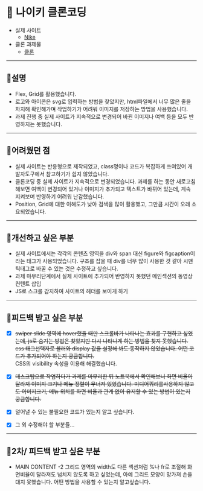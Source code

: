 # 📌 나이키 클론코딩

- 실제 사이트
  - [Nike](https://www.nike.com/kr/)
- 클론 과제물
  - [클론](https://spontaneous-tarsier-b04615.netlify.app/)

---

## 🥨설명

- Flex, Grid를 활용했습니다.
- 로고와 아이콘은 svg로 입력하는 방법을 찾았지만, html파일에서 너무 많은 줄을 차지해 확인해가며 작업하기가 어려워 이미지를 저장하는 방법을 사용했습니다.
- 과제 진행 중 실제 사이트가 지속적으로 변경되어 바뀐 이미지나 여백 등을 모두 반영하지는 못했습니다.

---

## 🥨어려웠던 점

- 실제 사이트는 반응형으로 제작되었고, class명이나 코드가 복잡하게 쓰여있어 개발자도구에서 참고하기가 쉽지 않았습니다.
- 클론코딩 중 실제 사이트가 지속적으로 변경되었습니다. 과제를 하는 동안 새로고침 해보면 여백이 변경되어 있거나 이미지가 추가되고 텍스트가 바뀌어 있는데, 계속 지켜보며 반영하기 어려워 난감했습니다. 
- Position, Grid에 대한 이해도가 낮아 검색을 많이 활용했고, 그만큼 시간이 오래 소요되었습니다.


---

## 🥨개선하고 싶은 부분

- 실제 사이트에서는 각각의 콘텐츠 영역을 div와 span 대신 figure와 figcaption이라는 태그가 사용되었습니다. 구조를 잡을 때 div를 너무 많이 사용한 것 같아 시맨틱태그로 바꿀 수 있는 것은 수정하고 싶습니다.
- 과제 마무리단계에서 실제 사이트에 추가되어 반영하지 못했던 메인섹션의 동영상 컨텐트 삽입
- JS로 스크롤 감지하여 사이트의 헤더를 보이게 하기

---

## 🥨피드백 받고 싶은 부분

- [x] ~~swiper slide 영역에 hover했을 때만 스크롤바가 나타나는 효과를 구현하고 싶었는데, js로 숨기는 방법은 찾았지만 다시 나타나게 하는 방법을 찾지 못했습니다.
 css 태그선택자로 불러와 display 값을 설정해 봐도 동작하지 않았습니다.
 어떤 코드가 추가되어야 하는지 궁금합니다.~~ <br /> CSS의 visibility 속성을 이용해 해결했습니다.

- [x] ~~데스크탑으로 작업하다가 과제를 마무리한 뒤 노트북에서 확인해보니 화면 비율이 달라져 이미지 크기나 메뉴 정렬이 무너져 있었습니다. 미디어쿼리를사용하지 않고도 이미지크기, 메뉴 위치를 화면 비율과 관계 없이 유지할 수 있는 방법이 있는지 궁금합니다.~~
- [x] 덜어낼 수 있는 불필요한 코드가 있는지 알고 싶습니다.
- [x] 그 외 수정해야 할 부분들...

---

## 🥨2차/ 피드백 받고 싶은 부분


- MAIN CONTENT -2 그리드 영역의 width도 다른 섹션처럼 %나 fr로 조절해 화면비율이 달라져도 넘치지 않도록 하고 싶었는데, 아예 그리드 모양이 망가져 손을 대지 못했습니다. 어떤 방법을 사용할 수 있는지 알고싶습니다.

